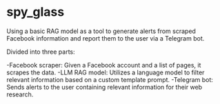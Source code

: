 # spy_glass
Using a basic RAG model as a tool to generate alerts from scraped Facebook information and report them to the user via a Telegram bot.

Divided into three parts:

-Facebook scraper: Given a Facebook account and a list of pages, it scrapes the data.
-LLM RAG model: Utilizes a language model to filter relevant information based on a custom template prompt.
-Telegram bot: Sends alerts to the user containing relevant information for their web research.
